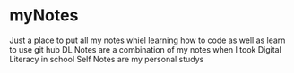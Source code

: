 # myNotes
Just a place to put all my notes whiel learning how to code as well as learn to use git hub
DL Notes are a combination of my notes when I took Digital Literacy in school
Self Notes are my personal studys